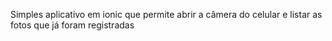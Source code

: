 Simples aplicativo em ionic que permite abrir a câmera do celular e listar as fotos que já foram registradas
